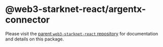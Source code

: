 # @web3-starknet-react/argentx-connector

Please visit the [parent `web3-starknet-react` repository](https://github.com/dhruvkelawala/web3-starknet-react/) for documentation and details on this package.
